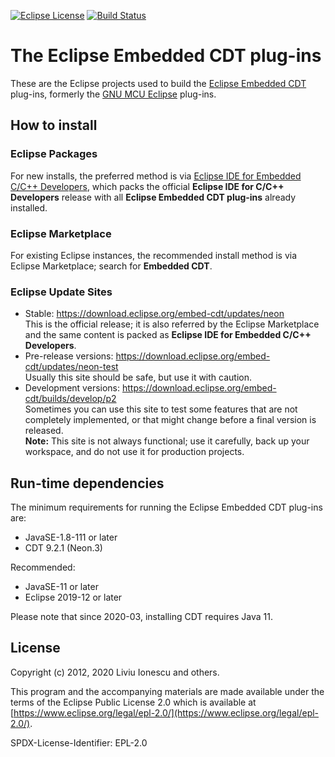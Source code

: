 [![Eclipse License](https://img.shields.io/badge/license-EPL--2.0-brightgreen.svg)](https://github.com/eclipse-embed-cdt/eclipse-plugins/blob/master/LICENSE)
[![Build Status](https://github.com/eclipse-embed-cdt/eclipse-plugins/workflows/CI/badge.svg)](https://github.com/eclipse-embed-cdt/eclipse-plugins/actions)

# The Eclipse Embedded CDT plug-ins

These are the Eclipse projects used to build the
[Eclipse Embedded CDT](http://www.eclipse.org/embed-cdt) plug-ins,
formerly the [GNU MCU Eclipse](http://gnu-mcu-eclipse.github.io) plug-ins.

## How to install

### Eclipse Packages

For new installs, the preferred method is via
[Eclipse IDE for Embedded C/C++ Developers](https://github.com/gnu-mcu-eclipse/org.eclipse.epp.packages/releases),
which packs the official **Eclipse IDE for C/C++ Developers** release with
all **Eclipse Embedded CDT plug-ins** already installed.

### Eclipse Marketplace

For existing Eclipse instances, the recommended install method is via
Eclipse Marketplace; search for **Embedded CDT**.

### Eclipse Update Sites

- Stable: https://download.eclipse.org/embed-cdt/updates/neon  
   This is the official release; it is also referred by the Eclipse
   Marketplace and the same content is packed as **Eclipse IDE for Embedded C/C++ Developers**.
- Pre-release versions: https://download.eclipse.org/embed-cdt/updates/neon-test  
   Usually this site should be safe, but use it with caution.
- Development versions: https://download.eclipse.org/embed-cdt/builds/develop/p2  
   Sometimes you can use this site to test some features that are not
   completely implemented, or that might change before a final version is released.  
   **Note:** This site is not always functional; use it carefully,
   back up your workspace, and do not use it for production projects.

## Run-time dependencies

The minimum requirements for running the Eclipse Embedded CDT plug-ins are:

- JavaSE-1.8-111 or later
- CDT 9.2.1 (Neon.3)

Recommended:

- JavaSE-11 or later
- Eclipse 2019-12 or later

Please note that since 2020-03, installing CDT requires Java 11.

## License

Copyright (c) 2012, 2020 Liviu Ionescu and others.

This program and the accompanying materials are made available under the
terms of the Eclipse Public License 2.0 which is available at
[https://www.eclipse.org/legal/epl-2.0/](https://www.eclipse.org/legal/epl-2.0/).

SPDX-License-Identifier: EPL-2.0
